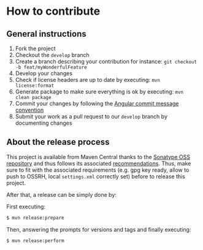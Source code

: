# How to contribute

## General instructions

1. Fork the project
2. Checkout the `develop` branch
2. Create a branch describing your contribution for instance: `git checkout -b feat/myWonderfulFeature`
3. Develop your changes
4. Check if license headers are up to date by executing: `mvn license:format`
5. Generate package to make sure everything is ok by executing: `mvn clean package`
6. Commit your changes by following the [Angular commit message convention](https://gist.github.com/stephenparish/9941e89d80e2bc58a153) 
7. Submit your work as a pull request to our `develop` branch by documenting changes

## About the release process

This project is available from Maven Central thanks to the [Sonatype OSS repository](http://central.sonatype.org/) and thus follows its associated [recommendations](http://central.sonatype.org/pages/apache-maven.html).
Thus, make sure to fit with the associated requirements (e.g. gpg key ready, allow to push to OSSRH, local `settings.xml` correctly set) before to release this project.

After that, a release can be simply done by:

First executing:

```bash
$ mvn release:prepare
```

Then, answering the prompts for versions and tags and finally executing:

```bash
$ mvn release:perform
```